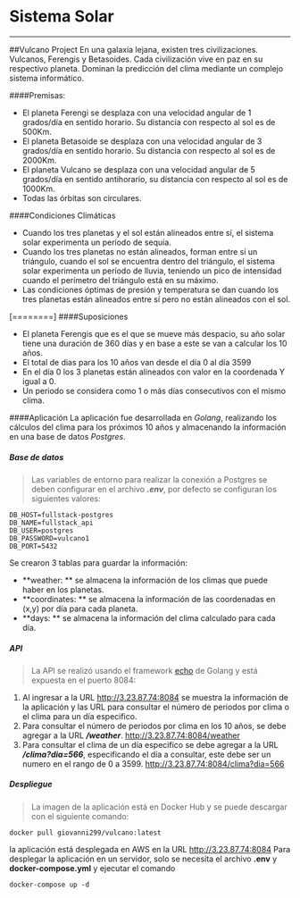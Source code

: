 # Sistema Solar

------------

##Vulcano Project
En una galaxia lejana, existen tres civilizaciones. Vulcanos, Ferengis y Betasoides. Cada civilización vive en paz en su respectivo planeta. Dominan la predicción del clima mediante un complejo sistema informático.

####Premisas:
* El planeta Ferengi se desplaza con una velocidad angular de 1 grados/día en sentido horario. Su distancia con respecto al sol es de 500Km.
* El planeta Betasoide se desplaza con una velocidad angular de 3 grados/día en sentido horario. Su distancia con respecto al sol es de 2000Km.
* El planeta Vulcano se desplaza con una velocidad angular de 5 grados/día en sentido anti­horario, su distancia con respecto al sol es de 1000Km.
* Todas las órbitas son circulares.

####Condiciones Climáticas
* Cuando los tres planetas y el sol están alineados entre sí, el sistema solar experimenta un período de sequía.
* Cuando los tres planetas no están alineados, forman entre sí un triángulo, cuando el sol se encuentra dentro del triángulo, el sistema solar experimenta un período de lluvia, teniendo un pico de intensidad cuando el perímetro del triángulo está en su máximo.
* Las condiciones óptimas de presión y temperatura se dan cuando los tres planetas están alineados entre sí pero no están alineados con el sol.

[========]
####Suposiciones
* El planeta Ferengis que es el que se mueve más despacio, su año solar tiene una duración de 360 días y en base a este se van a calcular los 10 años.
* El total de dias para los 10 años van desde el día 0 al día 3599
* En el día 0 los 3 planetas están alineados con valor en la coordenada Y igual a 0.
* Un periodo se considera como 1 o más días consecutivos con el mismo clima.

####Aplicación
La aplicación fue desarrollada en *Golang*, realizando los cálculos del clima para los próximos 10 años y almacenando la información en una base de datos *Postgres*.
##### Base de datos
>Las variables de entorno para realizar la conexión a Postgres se deben configurar en el archivo ***.env***, por defecto se configuran los siguientes valores:
```
DB_HOST=fullstack-postgres 
DB_NAME=fullstack_api
DB_USER=postgres
DB_PASSWORD=vulcano1
DB_PORT=5432
```
Se crearon 3 tablas para guardar la información:
* **weather: ** se almacena la información de los climas que puede haber en los planetas.
* **coordinates: ** se almacena la información de las coordenadas en (x,y) por día para cada planeta.
* **days: ** se almacena la información del clima calculado para cada día.

##### API
>La API se realizó usando el framework [echo][1] de Golang y está expuesta en el puerto 8084:
1. Al ingresar a la URL http://3.23.87.74:8084 se muestra la información de la aplicación y las URL para consultar el número de periodos por clima o el clima para un día especifico.
2. Para consultar el número de periodos por clima en los 10 años, se debe agregar a la URL ***/weather***.
http://3.23.87.74:8084/weather
3. Para consultar el clima de un día especifico se debe agregar a la URL ***/clima?dia=566***, especificando el día a consultar, este debe ser un numero en el rango de 0 a 3599.
http://3.23.87.74:8084/clima?dia=566

##### Despliegue
> La imagen de la aplicación está en Docker Hub y se puede descargar con el siguiente comando:
```
docker pull giovanni299/vulcano:latest
```
la aplicación está desplegada en AWS en la URL http://3.23.87.74:8084
Para desplegar la aplicación en un servidor, solo se necesita el archivo **.env** y **docker-compose.yml** y ejecutar el comando
```
docker-compose up -d
```


[1]: https://echo.labstack.com/ "echo"
